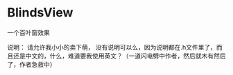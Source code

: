 BlindsView
==========

一个百叶窗效果

说明：
请允许我小小的卖下萌，
没有说明可以么，因为说明都在.h文件里了，而且还是中文的，什么，难道要我使用英文？（一道闪电劈中作者，然后就木有然后了，作者急救中）
